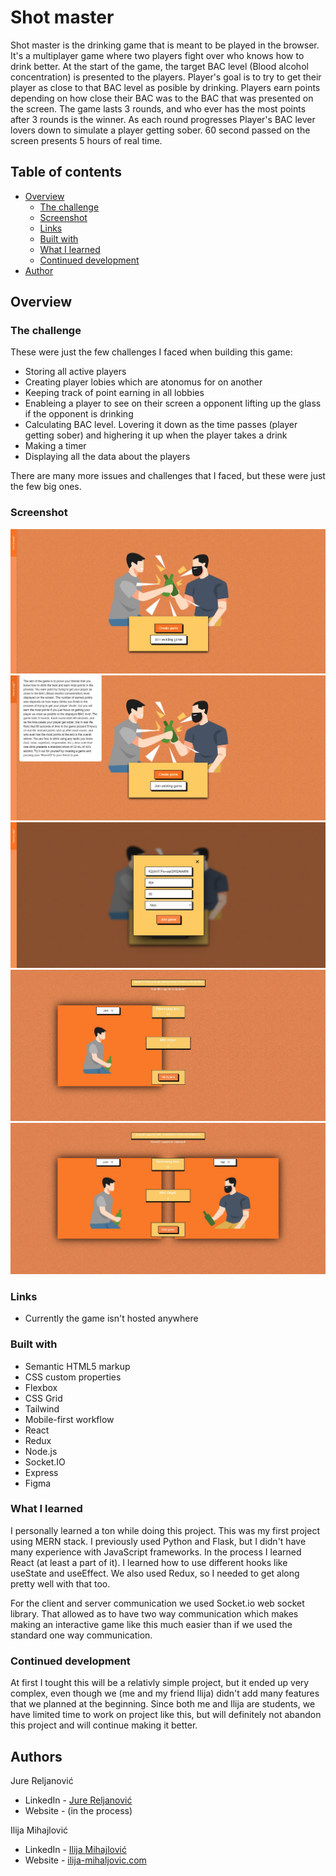 # Shot master

Shot master is the drinking game that is meant to be played in the browser. It's a multiplayer game where two players fight over who knows how to drink better. At the start of the game, the target BAC level (Blood alcohol concentration) is presented to the players. Player's goal is to try to get their player as close to that BAC level as posible by drinking. Players earn points depending on how close their BAC was to the BAC that was presented on the screen. The game lasts 3 rounds, and who ever has the most points after 3 rounds is the winner. As each round progresses Player's BAC lever lovers down to simulate a player getting sober. 60 second passed on the screen presents 5 hours of real time.

## Table of contents

- [Overview](#overview)
  - [The challenge](#the-challenge)
  - [Screenshot](#screenshot)
  - [Links](#links)
  - [Built with](#built-with)
  - [What I learned](#what-i-learned)
  - [Continued development](#continued-development)
- [Author](#author)

## Overview

### The challenge

These were just the few challenges I faced when building this game:

- Storing all active players
- Creating player lobies which are atonomus for on another
- Keeping track of point earning in all lobbies
- Enableing a player to see on their screen a opponent lifting up the glass if the opponent is drinking
- Calculating BAC level. Lovering it down as the time passes (player getting sober) and highering it up when the player takes a drink
- Making a timer
- Displaying all the data about the players

There are many more issues and challenges that I faced, but these were just the few big ones.

### Screenshot

![](./homepage.jpg)
![](./homepage-info.jpg)
![](./login.jpg)
![](./one-player.jpg)
![](./game.jpg)

### Links

- Currently the game isn't hosted anywhere

### Built with

- Semantic HTML5 markup
- CSS custom properties
- Flexbox
- CSS Grid
- Tailwind
- Mobile-first workflow
- React
- Redux
- Node.js
- Socket.IO
- Express
- Figma

### What I learned

I personally learned a ton while doing this project. This was my first project using MERN stack. I previously used Python and Flask, but I didn't have many experience with JavaScript frameworks. In the process I learned React (at least a part of it). I learned how to use different hooks like useState and useEffect. We also used Redux, so I needed to get along pretty well with that too.

For the client and server communication we used Socket.io web socket library. That allowed as to have two way communication which makes making an interactive game like this much easier than if we used the standard one way communication.

### Continued development

At first I tought this will be a relativly simple project, but it ended up very complex, even though we (me and my friend Ilija) didn't add many features that we planned at the beginning. Since both me and Ilija are students, we have limited time to work on project like this, but will definitely not abandon this project and will continue making it better.

## Authors

Jure Reljanović

- LinkedIn - [Jure Reljanović](https://www.linkedin.com/in/jure-reljanovi%C4%87-57b6291a8/)
- Website - (in the process)

Ilija Mihajlović

- LinkedIn - [Ilija Mihajlović](https://www.linkedin.com/in/ilija-mihajlovic-18942b253/)
- Website - [ilija-mihaljovic.com](https://ilija-mihajlovic.netlify.app/)
